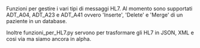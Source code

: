 Funzioni per gestire i vari tipi di messaggi HL7. Al momento sono 
supportati ADT_A04, ADT_A23 e ADT_A41 ovvero 'Inserte', 'Delete' e
'Merge' di un paziente in un database.

Inoltre funzioni_per_HL7.py servono per trasformare gli HL7 in JSON, XML e cosi
via ma siamo ancora in alpha.